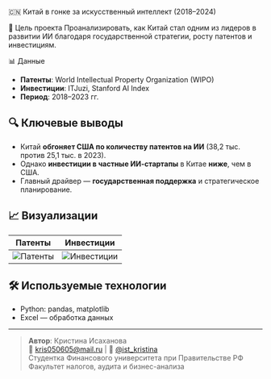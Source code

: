 🇨🇳 Китай в гонке за искусственный интеллект (2018–2024)

🎯 Цель проекта
Проанализировать, как Китай стал одним из лидеров в развитии ИИ благодаря государственной стратегии, росту патентов и инвестициям.

📊 Данные
- **Патенты**: World Intellectual Property Organization (WIPO)
- **Инвестиции**: ITJuzi, Stanford AI Index
- **Период**: 2018–2023 гг.

## 🔍 Ключевые выводы
- Китай **обгоняет США по количеству патентов на ИИ** (38,2 тыс. против 25,1 тыс. в 2023).
- Однако **инвестиции в частные ИИ-стартапы** в Китае **ниже**, чем в США.
- Главный драйвер — **государственная поддержка** и стратегическое планирование.

## 📈 Визуализации
| Патенты | Инвестиции |
|--------|-----------|
| ![Патенты](results/ai_patents_trend.png) | ![Инвестиции](results/investment_comparison.png) |

## 🛠️ Используемые технологии
- Python: pandas, matplotlib
- Excel — обработка данных

---

> **Автор**: Кристина Исаханова  
> 📧 [kris050605@mail.ru](mailto:kris050605@mail.ru) | 💬 [@ist_kristina](https://t.me/ist_kristina)  
> Студентка Финансового университета при Правительстве РФ  
> Факультет налогов, аудита и бизнес-анализа
